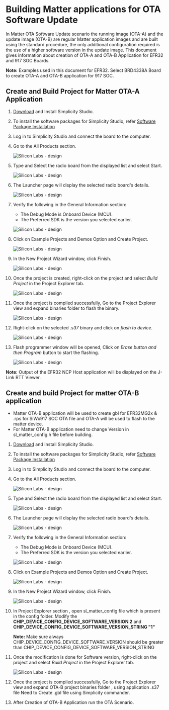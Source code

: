 # Building Matter applications for OTA Software Update

In Matter OTA Software Update scenario the running image (OTA-A) and the update image (OTA-B) are regular Matter application images and are built using the standard procedure, the only additional configuration required is the use of a higher software version in the update image. This document gives information about creation of OTA-A and OTA-B Application for EFR32 and 917 SOC Boards.

**Note:** Examples used in this document for EFR32. Select BRD4338A Board to create OTA-A and OTA-B application for 917 SOC.

## Create and Build Project for Matter OTA-A Application

1. [Download](https://www.silabs.com/developers/simplicity-studio) and Install Simplicity Studio.
  
2. To install the software packages for Simplicity Studio, refer  [Software Package Installation](/matter/<docspace-docleaf-version>/matter-wifi-getting-started-example/software-installation#installation-of-software-packages)

3. Log in to Simplicity Studio and connect the board to the computer.

4. Go to the All Products section.
  
   ![Silicon Labs - design](images/all-products-selection.png)

5. Type and Select the radio board from the displayed list and select Start.
  
   ![Silicon Labs - design](images/select-efx-board.png)

6. The Launcher page will display the selected radio board's details.
  
   ![Silicon Labs - design](images/overview-tab-efx32.png)

7. Verify the following in the General Information section:
   - The Debug Mode is Onboard Device (MCU).
   - The Preferred SDK is the version you selected earlier.
  
   ![Silicon Labs - design](images/create-project-verify-efx-general-information.png)

8. Click on Example Projects and Demos Option and Create Project.
  
   ![Silicon Labs - design](images/create-project-select-efx-example.png)

9. In the New Project Wizard window, click Finish.
  
   ![Silicon Labs - design](images/create-project-click-finish.png)

10. Once the project is created, right-click on the project and select *Build Project* in the Project Explorer tab.
  
    ![Silicon Labs - design](images/project-created-efx32.png)

11. Once the project is compiled successfully, Go to the Project Explorer view and expand binaries folder to flash the binary.
  
    ![Silicon Labs - design](images/select-binary-to-flash-efx32.png)

12. Right-click on the selected *.s37* binary and click on *flash to device*.
  
    ![Silicon Labs - design](images/siwx917-soc-flash-todevice.png)

13. Flash programmer window will be opened, Click on *Erase button and then Program* button to start the flashing.
  
    ![Silicon Labs - design](images/flash-binary-to-efx32-device.png)

**Note:** Output of the EFR32 NCP Host application will be displayed on the J-Link RTT Viewer.

## Create and build Project for matter OTA-B application

- Matter OTA-B application will be used to create gbl for EFR32MG2x & .rps for SiWx917 SOC OTA file and OTA-A will be used to flash to the matter device.
- For Matter OTA-B application need to change Version in sl_matter_config.h file before building.

1. [Download](https://www.silabs.com/developers/simplicity-studio) and Install Simplicity Studio.
  
2. To install the software packages for Simplicity Studio, refer  [Software Package Installation](/matter/<docspace-docleaf-version>/software-installation.md#installation-of-software-packages)

3. Log in to Simplicity Studio and connect the board to the computer.

4. Go to the All Products section.
  
   ![Silicon Labs - design](images/all-products-selection.png)

5. Type and Select the radio board from the displayed list and select Start.
  
   ![Silicon Labs - design](images/select-efx-board.png)

6. The Launcher page will display the selected radio board's details.
  
   ![Silicon Labs - design](images/overview-tab-efx32.png)

7. Verify the following in the General Information section:
   - The Debug Mode is Onboard Device (MCU).
   - The Preferred SDK is the version you selected earlier.
  
   ![Silicon Labs - design](images/create-project-verify-efx-general-information.png)

8. Click on Example Projects and Demos Option and Create Project.
  
   ![Silicon Labs - design](images/create-project-select-efx-example.png)

9. In the New Project Wizard window, click Finish.
  
   ![Silicon Labs - design](images/create-project-click-finish.png)

10. In Project Explorer section , open sl_matter_config file which is present in the config folder. Modify the **CHIP_DEVICE_CONFIG_DEVICE_SOFTWARE_VERSION 2** and **CHIP_DEVICE_CONFIG_DEVICE_SOFTWARE_VERSION_STRING "1"**

    **Note:**
        Make sure always CHIP_DEVICE_CONFIG_DEVICE_SOFTWARE_VERSION should be greater than CHIP_DEVICE_CONFIG_DEVICE_SOFTWARE_VERSION_STRING

11. Once the modification is done for Software version, right-click on the project and select *Build Project* in the Project Explorer tab.
  
    ![Silicon Labs - design](./images/project-created-efx32.png)

12. Once the project is compiled successfully, Go to the Project Explorer view and expand OTA-B project binaries folder , using application .s37 file Need to Create .gbl file using Simplicity commander.

13. After Creation of OTA-B Application run the OTA Scenario.
